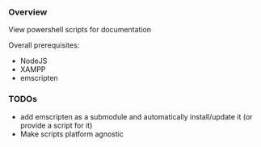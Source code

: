 ### Overview

View powershell scripts for documentation

Overall prerequisites:
- NodeJS
- XAMPP
- emscripten

### TODOs
- add emscripten as a submodule and automatically install/update it (or provide a script for it)
- Make scripts platform agnostic
